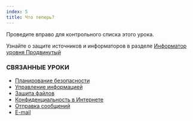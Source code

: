 ```yaml
---
index: 5
title: Что теперь?
---
```

Проведите вправо для контрольного списка этого урока.

Узнайте о защите источников и информаторов в разделе [Информатор уровня Продвинутый](umbrella://work/whistleblowers/advanced)

### СВЯЗАННЫЕ УРОКИ

* [Планирование безопасности](umbrella://assess-your-risk/security-planning)
* [Управление информацией](umbrella://information/managing-information/beginner)
* [Защита файлов](umbrella://information/protecting-files)
* [Конфиденциальность в Интернете](umbrella://communications/online-privacy/advanced)
* [Отправка сообщений](umbrella://communications/sending-a-message)
* [E-mail](umbrella://communications/email)